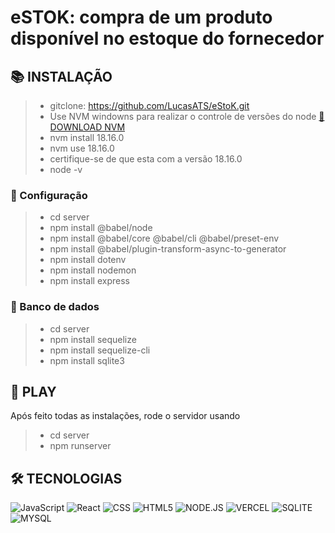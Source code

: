 # eSTOK: compra de um produto disponível no estoque do fornecedor

<!-- 
[![preview](./.github/preview.png)](/LINK-ACESSO-PROJETO/)

[🔗 ACESSE O PROJETO ](/LINK-ACESSO-PROJETO/)
-->



## __📚 INSTALAÇÃO__
>- gitclone: https://github.com/LucasATS/eStoK.git
>- Use NVM windowns para realizar o controle de versões do node [🔗 DOWNLOAD NVM ](https://github.com/coreybutler/nvm-windows/releases)
>- nvm install 18.16.0
>- nvm use 18.16.0
>- certifique-se de que esta com a versão 18.16.0
>- node -v


### 🔧 Configuração
>- cd server
>- npm install @babel/node
>- npm install @babel/core @babel/cli @babel/preset-env
>- npm install @babel/plugin-transform-async-to-generator
>- npm install dotenv
>- npm install nodemon
>- npm install express


### 🎲 Banco de dados
>- cd server
>- npm install sequelize
>- npm install sequelize-cli
>- npm install sqlite3



## __📂 PLAY__
Após feito todas as instalações, rode o servidor usando
>- cd server
>- npm runserver


<!--
## __❤ AGRADECIMENTOS__
[@<NOME>](<LINK>) "<MENSAGEM>"
-->



## __🛠 TECNOLOGIAS__ 
![JavaScript](https://img.shields.io/badge/JavaScript-323330?style=for-the-badge&logo=javascript&logoColor=F7DF1E)
![React](https://img.shields.io/badge/React-20232A?style=for-the-badge&logo=react&logoColor=61DAFB)
![CSS](https://img.shields.io/badge/CSS3-1572B6?style=for-the-badge&logo=css3&logoColor=white)
![HTML5](https://img.shields.io/badge/HTML5-E34F26?style=for-the-badge&logo=html5&logoColor=white)
![NODE.JS](https://img.shields.io/badge/Node.js-43853D?style=for-the-badge&logo=node.js&logoColor=white)
![VERCEL](https://img.shields.io/badge/Vercel-000000?style=for-the-badge&logo=vercel&logoColor=white)
![SQLITE](https://img.shields.io/badge/SQLite-07405E?style=for-the-badge&logo=sqlite&logoColor=white)
![MYSQL](https://img.shields.io/badge/MySQL-00000F?style=for-the-badge&logo=mysql&logoColor=white)
